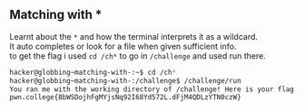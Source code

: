 ## Matching with *
Learnt about the `*` and how the terminal interprets it as a wildcard.<br>
It auto completes or look for a file when given sufficient info.<br>
to get the flag i used `cd /ch*` to go in `/challenge` and used run there.<br>
```bash
hacker@globbing~matching-with-:~$ cd /ch*
hacker@globbing~matching-with-:/challenge$ /challenge/run
You ran me with the working directory of /challenge! Here is your flag:
pwn.college{8bWSDojhFgMYjsNq92I68Yd572L.dFjM4QDLzYTN0czW}
```
